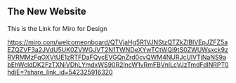 

## The New Website ##

This is the Link for Miro for Design

https://miro.com/welcomeonboard/QTVjaHg5R1VJNStzQTZkZlBlVEpJZFZ5aEZQZVF3a2JVdU5UK0ZVWGJVT2N1TWNDeXYwTCtWQi9tS0ZWUWsxck9zRVRMMzFqOXVtUE1zRTFDaFQycEVGQnZrd0cvQWM4NURJcUlVTjNaNS9abEhWcldDK2FzTXNiVDhLYmdxWS90R2lncW1vRmFBVnlLcVJzTmdFdlNRPT0hdjE=?share_link_id=542325916320
